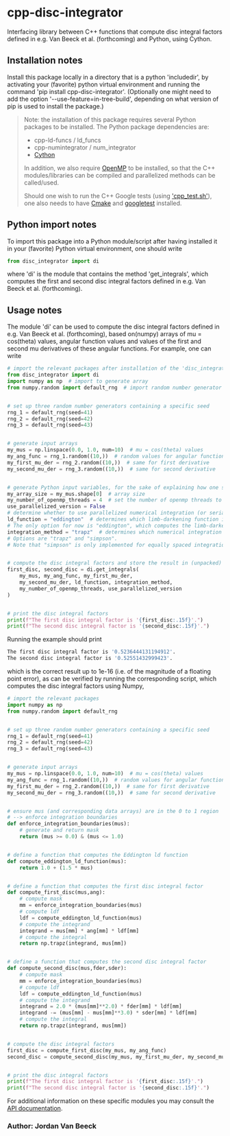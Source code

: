 # cpp-disc-integrator

Interfacing library between C++ functions that compute disc integral factors defined in e.g. Van Beeck et al. (forthcoming) and Python, using Cython.

## Installation notes

Install this package locally in a directory that is a python 'includedir', by activating your (favorite) python virtual environment and running the command 'pip install cpp-disc-integrator'.
(Optionally one might need to add the option '--use-feature=in-tree-build', depending on what version of pip is used to install the package.)

> Note: the installation of this package requires several Python packages to be installed. The Python package dependencies are:
>
> - cpp-ld-funcs / ld_funcs
> - cpp-numintegrator / num_integrator
> - [Cython](https://cython.org/)
>
> In addition, we also require [OpenMP](https://www.openmp.org/) to be installed, so that the C++ modules/libraries can be compiled and parallelized methods can be called/used.
>
> Should one wish to run the C++ Google tests (using ['cpp_test.sh'](cpp_test.sh)), one also needs to have [Cmake](https://cmake.org/) and [googletest](https://github.com/google/googletest) installed.

## Python import notes

To import this package into a Python module/script after having installed it in your (favorite) Python virtual environment, one should write

```python
from disc_integrator import di
```

where 'di' is the module that contains the method 'get_integrals', which computes the first and second disc integral factors defined in e.g. Van Beeck et al. (forthcoming).

## Usage notes

The module 'di' can be used to compute the disc integral factors defined in e.g. Van Beeck et al. (forthcoming), based on(numpy) arrays of mu = cos(theta) values, angular function values and values of the first and second mu derivatives of these angular functions.
For example, one can write

```python
# import the relevant packages after installation of the 'disc_integrator' package
from disc_integrator import di
import numpy as np  # import to generate array
from numpy.random import default_rng  # import random number generator


# set up three random number generators containing a specific seed
rng_1 = default_rng(seed=41)
rng_2 = default_rng(seed=42)
rng_3 = default_rng(seed=43)


# generate input arrays
my_mus = np.linspace(0.0, 1.0, num=10)  # mu = cos(theta) values
my_ang_func = rng_1.random((10,))  # random values for angular function
my_first_mu_der = rng_2.random((10,))  # same for first derivative
my_second_mu_der = rng_3.random((10,))  # same for second derivative


# generate Python input variables, for the sake of explaining how one should provide input for the 'compute' function
my_array_size = my_mus.shape[0]  # array size
my_number_of_openmp_threads = 4  # set the number of openmp threads to be used,
use_parallelized_version = False  
# determine whether to use parallelized numerical integration (or serial)
ld_function = "eddington"  # determines which limb-darkening function is computed.
# The only option for now is "eddington", which computes the limb-darkening function as 1.0 + 1.5 * my_mus. 
integration_method = "trapz"  # determines which numerical integration method is used. 
# Options are "trapz" and "simpson". 
# Note that "simpson" is only implemented for equally spaced integration variables, and will use the "trapz" algorithm if 'equally_spaced' is False.


# compute the disc integral factors and store the result in (unpacked) variables  (function return a tuple of values that can be unpacked on the fly)
first_disc, second_disc = di.get_integrals(
    my_mus, my_ang_func, my_first_mu_der,
    my_second_mu_der, ld_function, integration_method,
    my_number_of_openmp_threads, use_parallelized_version
)


# print the disc integral factors
print(f"The first disc integral factor is '{first_disc:.15f}'.")
print(f"The second disc integral factor is '{second_disc:.15f}'.")
```

Running the example should print

```sh
The first disc integral factor is '0.5236444131194912'.
The second disc integral factor is '0.52551432999423'.
```

which is the correct result up to 1e-16 (i.e. of the magnitude of a floating point error), as can be verified by running the corresponding script, which computes the disc integral factors using Numpy,

```python
# import the relevant packages
import numpy as np
from numpy.random import default_rng


# set up three random number generators containing a specific seed
rng_1 = default_rng(seed=41)
rng_2 = default_rng(seed=42)
rng_3 = default_rng(seed=43)


# generate input arrays
my_mus = np.linspace(0.0, 1.0, num=10)  # mu = cos(theta) values
my_ang_func = rng_1.random((10,))  # random values for angular function
my_first_mu_der = rng_2.random((10,))  # same for first derivative
my_second_mu_der = rng_3.random((10,))  # same for second derivative


# ensure mus (and corresponding data arrays) are in the 0 to 1 region 
# --> enforce integration boundaries
def enforce_integration_boundaries(mus):
    # generate and return mask
    return (mus >= 0.0) & (mus <= 1.0)


# define a function that computes the Eddington ld function
def compute_eddington_ld_function(mus):
    return 1.0 + (1.5 * mus)


# define a function that computes the first disc integral factor
def compute_first_disc(mus,ang):
    # compute mask
    mm = enforce_integration_boundaries(mus)
    # compute ldf
    ldf = compute_eddington_ld_function(mus)
    # compute the integrand
    integrand = mus[mm] * ang[mm] * ldf[mm]
    # compute the integral
    return np.trapz(integrand, mus[mm])


# define a function that computes the second disc integral factor
def compute_second_disc(mus,fder,sder):
    # compute mask
    mm = enforce_integration_boundaries(mus)
    # compute ldf
    ldf = compute_eddington_ld_function(mus)
    # compute the integrand
    integrand = 2.0 * (mus[mm]**2.0) * fder[mm] * ldf[mm]
    integrand -= (mus[mm] - mus[mm]**3.0) * sder[mm] * ldf[mm]
    # compute the integral
    return np.trapz(integrand, mus[mm])


# compute the disc integral factors
first_disc = compute_first_disc(my_mus, my_ang_func)
second_disc = compute_second_disc(my_mus, my_first_mu_der, my_second_mu_der)


# print the disc integral factors
print(f"The first disc integral factor is '{first_disc:.15f}'.")
print(f"The second disc integral factor is '{second_disc:.15f}'.")
```

For additional information on these specific modules you may consult the [API documentation](https://jvb11.github.io/AESolver/overview_API/API_cpp_disc_integrator/API_index.html).

### Author: Jordan Van Beeck
